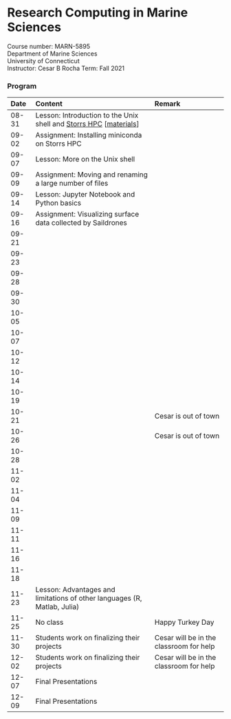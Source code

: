 # Research Computing in Marine Sciences
Course number: MARN-5895</br>
Department of Marine Sciences</br>
University of Connecticut</br>
Instructor: Cesar B Rocha
Term: Fall 2021

### Program
| Date          | Content                              | Remark |
|:-------------------|:-------------------------|:--------------|
| 08-31    | Lesson: Introduction to the Unix shell and [Storrs HPC](https://hpc.uconn.edu) [[materials](./lessons/01/)]         |           |
| 09-02    | Assignment: Installing miniconda on Storrs HPC           |         |
| 09-07    | Lesson: More on the Unix shell           |         |
| 09-09    | Assignment: Moving and renaming a large number of files    |         |
| 09-14    | Lesson: Jupyter Notebook and Python basics           |         |
| 09-16    | Assignment: Visualizing surface data collected by Saildrones           |         |
| 09-21    |            |         |
| 09-23    |            |         |
| 09-28    |            |         |
| 09-30    |            |         |
| 10-05    |            |         |
| 10-07    |            |         |
| 10-12    |            |         |
| 10-14    |            |         |
| 10-19    |            |         |
| 10-21    |            |  Cesar is out of town       |
| 10-26    |            |  Cesar is out of town        |
| 10-28    |            |         |
| 11-02    |            |         |
| 11-04    |            |         |
| 11-09    |            |         |
| 11-11    |            |         |
| 11-16    |            |         |
| 11-18    |            |         |
| 11-23    |  Lesson: Advantages and limitations of other languages (R, Matlab, Julia)    |         |
| 11-25    |  No class          |  Happy Turkey Day       |
| 11-30    |  Students work on finalizing their projects          |  Cesar will be in the classroom for help       |
| 12-02    |  Students work on finalizing their projects          |  Cesar will be in the classroom for help       |
| 12-07    |  Final Presentations          |         |
| 12-09    |  Final Presentations          |         |
